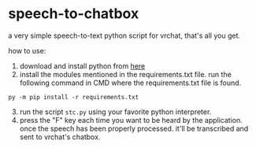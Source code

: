 # speech-to-chatbox
a very simple speech-to-text python script for vrchat, that's all you get.

how to use:
1. download and install python from [here](https://www.python.org/downloads/)
2. install the modules mentioned in the requirements.txt file.
run the following command in CMD where the requirements.txt file is found.
```
py -m pip install -r requirements.txt
```
3. run the script `stc.py` using your favorite python interpreter.
4. press the "F" key each time you want to be heard by the application. once the speech has been properly processed. it'll be transcribed and sent to vrchat's chatbox.
